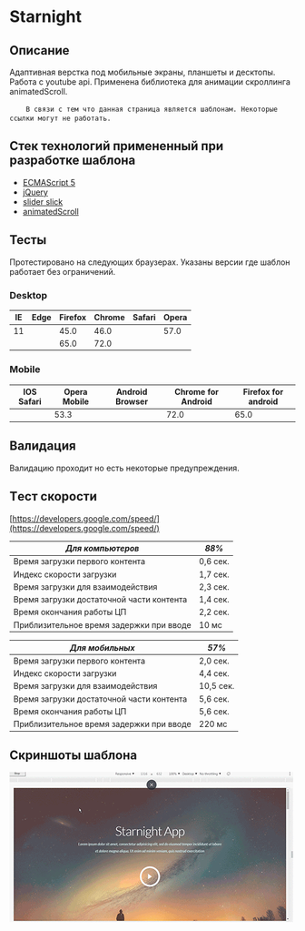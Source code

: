 # Starnight

## Описание 

Адаптивная верстка под мобильные экраны, планшеты и десктопы. Работа с youtube api. Применена библиотека для анимации скроллинга animatedScroll.

        В связи с тем что данная страница является шаблонам. Некоторые ссылки могут не работать.
        
## Стек технологий примененный при разработке шаблона
*   [ECMAScript 5](http://es5.github.io/)
*   [jQuery](https://jquery-docs.ru/)
*   [slider slick](https://kenwheeler.github.io/slick/)
*   [animatedScroll](https://github.com/victor8titov/jquery.animateScroll)
##  Тесты    

Протестировано на следующих браузерах. Указаны версии где шаблон работает без ограничений.

### Desktop 
|   IE  |   Edge    |   Firefox |   Chrome  |  Safari   |   Opera   |   
|-------|-----------|-----------|-----------|-----------|-----------|  
| 11    |           |    45.0   |    46.0   |           |    57.0   |
|       |           |    65.0   |    72.0   |           |           |

    


### Mobile 
| IOS Safari | Opera Mobile | Android Browser | Chrome for Android | Firefox for android |
|------------|--------------|-----------------|--------------------|---------------------|
|            |     53.3     |                 |         72.0       |          65.0       |


##  Валидация    
Валидацию проходит но есть некоторые предупреждения.

## Tест скорости    
[https://developers.google.com/speed/](https://developers.google.com/speed/)


|  ***Для компьютеров***                    |***88%*** |        
|-------------------------------------------|----------|       
| Время загрузки первого контента           | 0,6 сек. |
| Индекс скорости загрузки                  | 1,7 сек. |
| Время загрузки для взаимодействия         | 2,3 сек. |
| Время загрузки достаточной части контента | 1,4 сек. |
| Время окончания работы ЦП                 | 2,2 сек. |
| Приблизительное время задержки при вводе  | 10 мс    |

|       ***Для мобильных***                 |***57%*** | 
|-------------------------------------------|----------|       
| Время загрузки первого контента           | 2,0 сек. |
| Индекс скорости загрузки                  | 4,4 сек. |
| Время загрузки для взаимодействия         | 10,5 сек.|
| Время загрузки достаточной части контента | 5,6 сек. |
| Время окончания работы ЦП                 | 5,6 сек. |
| Приблизительное время задержки при вводе  | 220 мс   |

##     Скриншоты шаблона

![](main.gif)
